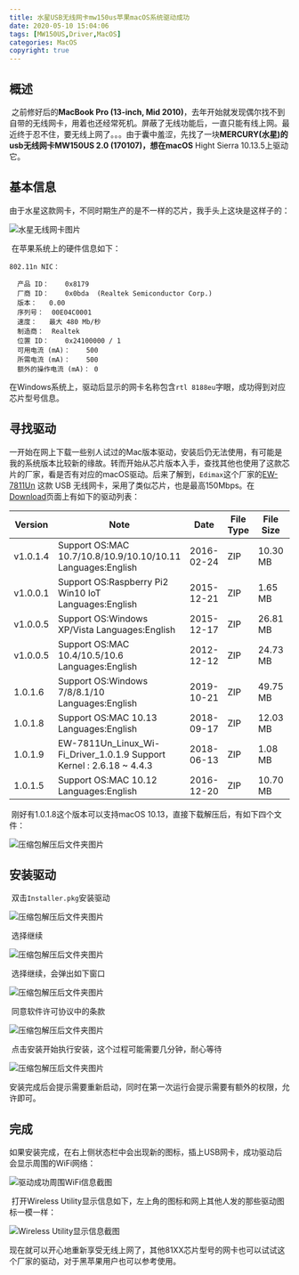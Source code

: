 ```yaml
---
title: 水星USB无线网卡mw150us苹果macOS系统驱动成功
date: 2020-05-10 15:04:06
tags: [MW150US,Driver,MacOS]
categories: MacOS
copyright: true
---
```


## 概述

​	之前修好后的**MacBook Pro (13-inch, Mid 2010)**，去年开始就发现偶尔找不到自带的无线网卡，用着也还经常死机。屏蔽了无线功能后，一直只能有线上网。最近终于忍不住，要无线上网了。。。由于囊中羞涩，先找了一块**MERCURY(水星)**的usb无线网卡MW150US 2.0 (170107)，想在**macOS** Hight Sierra 10.13.5上驱动它。

<!-- more -->

## 基本信息

​	由于水星这款网卡，不同时期生产的是不一样的芯片，我手头上这块是这样子的：

![水星无线网卡图片](https://alderaan.xyz/2020/05/10/mw150us-2-0-mac-driver/07576FCDC43828BAE9BB5A2FC846FA97.jpg)

​	在苹果系统上的硬件信息如下：

```
802.11n NIC：

  产品 ID：	0x8179
  厂商 ID：	0x0bda  (Realtek Semiconductor Corp.)
  版本：	0.00
  序列号：	00E04C0001
  速度：	最大 480 Mb/秒
  制造商：	Realtek
  位置 ID：	0x24100000 / 1
  可用电流 (mA)：	500
  所需电流 (mA)：	500
  额外的操作电流 (mA)：	0
```

​	在Windows系统上，驱动后显示的网卡名称包含`rtl 8188eu`字眼，成功得到对应芯片型号信息。

## 寻找驱动

​	一开始在网上下载一些别人试过的Mac版本驱动，安装后仍无法使用，有可能是我的系统版本比较新的缘故。转而开始从芯片版本入手，查找其他也使用了这款芯片的厂家，看是否有对应的macOS驱动。后来了解到，`Edimax`这个厂家的[EW-7811Un](https://www.edimax.com/edimax/merchandise/merchandise_detail/data/edimax/global/wireless_adapters_n150/ew-7811un/) 这款 USB 无线网卡，采用了类似芯片，也是最高150Mbps。在[Download](https://www.edimax.com/edimax/download/download/data/edimax/global/download/for_home/wireless_adapters/wireless_adapters_n150/ew-7811un)页面上有如下的驱动列表：

| Version  | Note                                                         | Date       | File Type | File Size |                                                              |
| -------- | ------------------------------------------------------------ | ---------- | --------- | --------- | ------------------------------------------------------------ |
| v1.0.1.4 | Support OS:MAC 10.7/10.8/10.9/10.10/10.11 Languages:English  | 2016-02-24 | ZIP       | 10.30 MB  | [![img](https://www.edimax.com/edimax/mw/cufiles/images/web/download_btn.png)](https://www.edimax.com/edimax/mw/cufiles/files/download/Driver_Utility/EW-7811Un_Mac_driver_v1.0.1.4.zip) |
| v1.0.0.1 | Support OS:Raspberry Pi2 Win10 IoT Languages:English         | 2015-12-21 | ZIP       | 1.65 MB   | [![img](https://www.edimax.com/edimax/mw/cufiles/images/web/download_btn.png)](https://www.edimax.com/edimax/mw/cufiles/files/download/Driver_Utility/EW-7811Un_Win10_IoT_1.0.0.1.zip) |
| v1.0.0.5 | Support OS:Windows XP/Vista Languages:English                | 2015-12-17 | ZIP       | 26.81 MB  | [![img](https://www.edimax.com/edimax/mw/cufiles/images/web/download_btn.png)](https://www.edimax.com/edimax/mw/cufiles/files/download/Driver_Utility/transfer/Wireless/NIC/EW-7811Un/EW-7811Un_Windows_driver_v1.0.0.5.zip) |
| v1.0.0.5 | Support OS:MAC 10.4/10.5/10.6 Languages:English              | 2012-12-12 | ZIP       | 24.73 MB  | [![img](https://www.edimax.com/edimax/mw/cufiles/images/web/download_btn.png)](https://www.edimax.com/edimax/mw/cufiles/files/download/Driver_Utility/transfer/Wireless/NIC/EW-7811Un/EW-7811Un_Mac_driver_v1.0.0.5.zip) |
| 1.0.1.6  | Support OS:Windows 7/8/8.1/10 Languages:English              | 2019-10-21 | ZIP       | 49.75 MB  | [![img](https://www.edimax.com/edimax/mw/cufiles/images/web/download_btn.png)](https://www.edimax.com/edimax/mw/cufiles/files/download/Driver_Utility/EW-7811Un_Windows_Driver_1.0.1.6.zip) |
| 1.0.1.8  | Support OS:MAC 10.13 Languages:English                       | 2018-09-17 | ZIP       | 12.03 MB  | [![img](https://www.edimax.com/edimax/mw/cufiles/images/web/download_btn.png)](https://www.edimax.com/edimax/mw/cufiles/files/download/Driver_Utility/EW-7811Un_Mac_driver_1.0.1.8.zip) |
| 1.0.1.9  | EW-7811Un_Linux_Wi-Fi_Driver_1.0.1.9 Support Kernel : 2.6.18 ~ 4.4.3 | 2018-06-13 | ZIP       | 1.08 MB   | [![img](https://www.edimax.com/edimax/mw/cufiles/images/web/download_btn.png)](https://www.edimax.com/edimax/mw/cufiles/files/download/Driver_Utility/EW-7811Un_Linux_Driver_1.0.1.9.zip) |
| 1.0.1.5  | Support OS:MAC 10.12 Languages:English                       | 2016-12-20 | ZIP       | 10.70 MB  | [![img](https://www.edimax.com/edimax/mw/cufiles/images/web/download_btn.png)](https://www.edimax.com/edimax/mw/cufiles/files/download/Driver_Utility/Mac10.12_Driver_1.0.1.5.zip) |

​	刚好有1.0.1.8这个版本可以支持macOS 10.13，直接下载解压后，有如下四个文件：

![压缩包解压后文件夹图片](https://alderaan.xyz/2020/05/10/mw150us-2-0-mac-driver/20200510-221203.png)

## 安装驱动

​	双击`Installer.pkg`安装驱动

![压缩包解压后文件夹图片](https://alderaan.xyz/2020/05/10/mw150us-2-0-mac-driver/20200510-221615.png)

​	选择继续

![压缩包解压后文件夹图片](https://alderaan.xyz/2020/05/10/mw150us-2-0-mac-driver/20200510-221624.png)

​	选择继续，会弹出如下窗口

![压缩包解压后文件夹图片](https://alderaan.xyz/2020/05/10/mw150us-2-0-mac-driver/20200510-221648.png)

​	同意软件许可协议中的条款

![压缩包解压后文件夹图片](https://alderaan.xyz/2020/05/10/mw150us-2-0-mac-driver/20200510-221713.png)

​	点击安装开始执行安装，这个过程可能需要几分钟，耐心等待

![压缩包解压后文件夹图片](https://alderaan.xyz/2020/05/10/mw150us-2-0-mac-driver/20200510-222045.png)

​	安装完成后会提示需要重新启动，同时在第一次运行会提示需要有额外的权限，允许即可。

## 完成

​	如果安装完成，在右上侧状态栏中会出现新的图标，插上USB网卡，成功驱动后会显示周围的WiFi网络：

![驱动成功周围WiFi信息截图](https://alderaan.xyz/2020/05/10/mw150us-2-0-mac-driver/20200510-224242.png)

​	打开Wireless Utility显示信息如下，左上角的图标和网上其他人发的那些驱动图标一模一样：

![Wireless Utility显示信息截图](https://alderaan.xyz/2020/05/10/mw150us-2-0-mac-driver/20200510-224641.png)

​	现在就可以开心地重新享受无线上网了，其他81XX芯片型号的网卡也可以试试这个厂家的驱动，对于黑苹果用户也可以参考使用。

